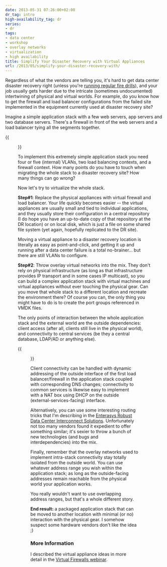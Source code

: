 ```yaml
---
date: 2013-05-31 07:26:00+02:00
dr_tag: intro
high-availability_tag: dr
series:
- dr
tags:
- data center
- workshop
- overlay networks
- virtualization
- high availability
title: Simplify Your Disaster Recovery with Virtual Appliances
url: /2013/05/simplify-your-disaster-recovery-with/
---
```

Regardless of what the vendors are telling you, it's hard to get data center disaster recovery right (unless you're [running regular fire drills](http://queue.acm.org/detail.cfm?id=2371297)), and your job usually gets harder due to the intricate (sometimes undocumented) intertwining of physical and virtual worlds. For example, do you know how to get the firewall and load balancer configurations from the failed site implemented in the equipment currently used at disaster recovery site?

Imagine a simple application stack with a few web servers, app servers and two database servers. There's a firewall in front of the web servers and a load balancer tying all the segments together.
<!--more-->
{{<figure src="/2013/05/s1600-VA_SampleArchitecture.png" caption="Sample application infrastructure">}}

To implement this extremely simple application stack you need four or five (internal) VLANs, two load balancing contexts, and a firewall context. How many points do you have to touch when migrating the whole stack to a disaster recovery site? How many things can go wrong?

Now let's try to virtualize the whole stack.

**Step#1**: Replace the physical appliances with virtual firewall and load balancer. Your life quickly becomes easier -- the virtual appliances are usually small and tied to individual applications, and they usually store their configuration in a central repository (I do hope you have an up-to-date copy of that repository at the DR location) or on local disk, which is just a file on some shared file system (yet again, hopefully replicated to the DR site).

Moving a virtual appliance to a disaster recovery location is literally as easy as point-and-click, and getting it up and running after a data center failure is a total no-brainer... but there are still VLANs to configure.

**Step#2**: Throw overlay virtual networks into the mix. They don't rely on physical infrastructure (as long as that infrastructure provides IP transport and in some cases IP multicast), so you can build a complex application stack with virtual machines and virtual appliances without ever touching the physical gear. Can you move that whole stack to a different location and recreate the environment there? Of course you can, the only thing you might have to do is to create the port groups referenced in VMDK files.

The only points of interaction between the whole application stack and the external world are the outside dependencies: client access (after all, clients still live in the physical world), and connectivity to central services (be they a central database, LDAP/AD or anything else).

{{<figure src="/2013/05/s1600-VA_SampleVirtual.png" caption="Splitting infrastructure into physical and virtual components">}}

Client connectivity can be handled with dynamic addressing of the outside interface of the first load balancer/firewall in the application stack coupled with corresponding DNS changes; connectivity to common services is likewise easy to implement with a NAT box using DHCP on the outside (external-services-facing) interface.

Alternatively, you can use some interesting routing tricks that I'm describing in the [Enterasys Robust Data Center Interconnect Solutions](http://www.ipspace.net/Enterasys_Robust_Data_Center_Interconnect_Solutions). Unfortunately not too many vendors found it expedient to offer something similar; it's sexier to throw a bunch of new technologies (and bugs and interdependencies) into the mix.

Finally, remember that the overlay networks used to implement intra-stack connectivity stay totally isolated from the outside world. You can use whatever address range you wish within the application stack; as long as the outside-facing addresses remain reachable from the physical world your application works.

You really wouldn't want to use overlapping address ranges, but that's a whole different story.

**End result:** a packaged application stack that can be moved to another location with minimal (or no) interaction with the physical gear. I somehow suspect some hardware vendors don\'t like the idea ;)

### More Information

I described the virtual appliance ideas in more detail in the [Virtual Firewalls webinar](http://www.ipspace.net/Virtual_Firewalls).
